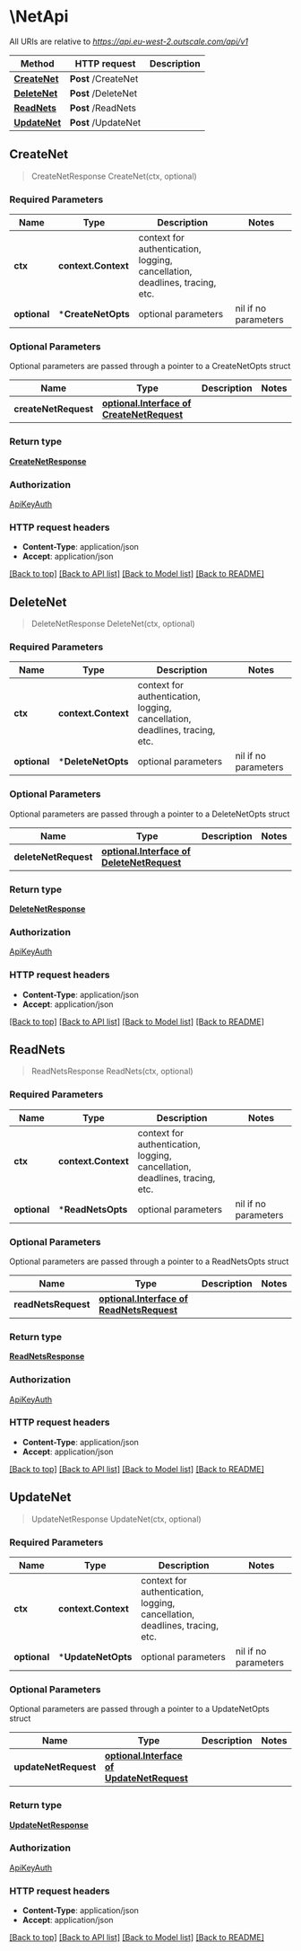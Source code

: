 # \NetApi

All URIs are relative to *https://api.eu-west-2.outscale.com/api/v1*

Method | HTTP request | Description
------------- | ------------- | -------------
[**CreateNet**](NetApi.md#CreateNet) | **Post** /CreateNet | 
[**DeleteNet**](NetApi.md#DeleteNet) | **Post** /DeleteNet | 
[**ReadNets**](NetApi.md#ReadNets) | **Post** /ReadNets | 
[**UpdateNet**](NetApi.md#UpdateNet) | **Post** /UpdateNet | 



## CreateNet

> CreateNetResponse CreateNet(ctx, optional)



### Required Parameters


Name | Type | Description  | Notes
------------- | ------------- | ------------- | -------------
**ctx** | **context.Context** | context for authentication, logging, cancellation, deadlines, tracing, etc.
 **optional** | ***CreateNetOpts** | optional parameters | nil if no parameters

### Optional Parameters

Optional parameters are passed through a pointer to a CreateNetOpts struct


Name | Type | Description  | Notes
------------- | ------------- | ------------- | -------------
 **createNetRequest** | [**optional.Interface of CreateNetRequest**](CreateNetRequest.md)|  | 

### Return type

[**CreateNetResponse**](CreateNetResponse.md)

### Authorization

[ApiKeyAuth](../README.md#ApiKeyAuth)

### HTTP request headers

- **Content-Type**: application/json
- **Accept**: application/json

[[Back to top]](#) [[Back to API list]](../README.md#documentation-for-api-endpoints)
[[Back to Model list]](../README.md#documentation-for-models)
[[Back to README]](../README.md)


## DeleteNet

> DeleteNetResponse DeleteNet(ctx, optional)



### Required Parameters


Name | Type | Description  | Notes
------------- | ------------- | ------------- | -------------
**ctx** | **context.Context** | context for authentication, logging, cancellation, deadlines, tracing, etc.
 **optional** | ***DeleteNetOpts** | optional parameters | nil if no parameters

### Optional Parameters

Optional parameters are passed through a pointer to a DeleteNetOpts struct


Name | Type | Description  | Notes
------------- | ------------- | ------------- | -------------
 **deleteNetRequest** | [**optional.Interface of DeleteNetRequest**](DeleteNetRequest.md)|  | 

### Return type

[**DeleteNetResponse**](DeleteNetResponse.md)

### Authorization

[ApiKeyAuth](../README.md#ApiKeyAuth)

### HTTP request headers

- **Content-Type**: application/json
- **Accept**: application/json

[[Back to top]](#) [[Back to API list]](../README.md#documentation-for-api-endpoints)
[[Back to Model list]](../README.md#documentation-for-models)
[[Back to README]](../README.md)


## ReadNets

> ReadNetsResponse ReadNets(ctx, optional)



### Required Parameters


Name | Type | Description  | Notes
------------- | ------------- | ------------- | -------------
**ctx** | **context.Context** | context for authentication, logging, cancellation, deadlines, tracing, etc.
 **optional** | ***ReadNetsOpts** | optional parameters | nil if no parameters

### Optional Parameters

Optional parameters are passed through a pointer to a ReadNetsOpts struct


Name | Type | Description  | Notes
------------- | ------------- | ------------- | -------------
 **readNetsRequest** | [**optional.Interface of ReadNetsRequest**](ReadNetsRequest.md)|  | 

### Return type

[**ReadNetsResponse**](ReadNetsResponse.md)

### Authorization

[ApiKeyAuth](../README.md#ApiKeyAuth)

### HTTP request headers

- **Content-Type**: application/json
- **Accept**: application/json

[[Back to top]](#) [[Back to API list]](../README.md#documentation-for-api-endpoints)
[[Back to Model list]](../README.md#documentation-for-models)
[[Back to README]](../README.md)


## UpdateNet

> UpdateNetResponse UpdateNet(ctx, optional)



### Required Parameters


Name | Type | Description  | Notes
------------- | ------------- | ------------- | -------------
**ctx** | **context.Context** | context for authentication, logging, cancellation, deadlines, tracing, etc.
 **optional** | ***UpdateNetOpts** | optional parameters | nil if no parameters

### Optional Parameters

Optional parameters are passed through a pointer to a UpdateNetOpts struct


Name | Type | Description  | Notes
------------- | ------------- | ------------- | -------------
 **updateNetRequest** | [**optional.Interface of UpdateNetRequest**](UpdateNetRequest.md)|  | 

### Return type

[**UpdateNetResponse**](UpdateNetResponse.md)

### Authorization

[ApiKeyAuth](../README.md#ApiKeyAuth)

### HTTP request headers

- **Content-Type**: application/json
- **Accept**: application/json

[[Back to top]](#) [[Back to API list]](../README.md#documentation-for-api-endpoints)
[[Back to Model list]](../README.md#documentation-for-models)
[[Back to README]](../README.md)

